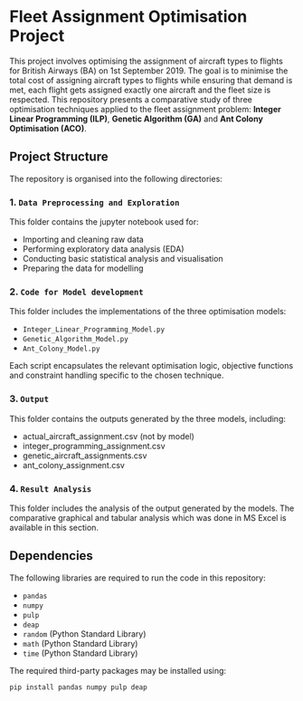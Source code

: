 # Fleet Assignment Optimisation Project

This project involves optimising the assignment of aircraft types to flights for British Airways (BA) on 1st September 2019. The goal is to minimise the total cost of assigning aircraft types to flights while ensuring that demand is met, each flight gets assigned exactly one aircraft and the fleet size is respected. This repository presents a comparative study of three optimisation techniques applied to the fleet assignment problem: **Integer Linear Programming (ILP)**, **Genetic Algorithm (GA)** and **Ant Colony Optimisation (ACO)**. 
## Project Structure

The repository is organised into the following directories:

### 1. `Data Preprocessing and Exploration`

This folder contains the jupyter notebook used for:
- Importing and cleaning raw data
- Performing exploratory data analysis (EDA)
- Conducting basic statistical analysis and visualisation
- Preparing the data for modelling

### 2. `Code for Model development`

This folder includes the implementations of the three optimisation models:
- `Integer_Linear_Programming_Model.py` 
- `Genetic_Algorithm_Model.py` 
- `Ant_Colony_Model.py` 

Each script encapsulates the relevant optimisation logic, objective functions and constraint handling specific to the chosen technique.

### 3. `Output`

This folder contains the outputs generated by the three models, including:
- actual_aircraft_assignment.csv (not by model)
- integer_programming_assignment.csv 
- genetic_aircraft_assignments.csv
- ant_colony_assignment.csv


### 4. `Result Analysis`

This folder includes the analysis of the output generated by the models. The comparative graphical and tabular analysis which was done in MS Excel is available in this section.

## Dependencies

The following libraries are required to run the code in this repository:

- `pandas`
- `numpy`
- `pulp`
- `deap`
- `random` (Python Standard Library)
- `math` (Python Standard Library)
- `time` (Python Standard Library)

The required third-party packages may be installed using:

```bash
pip install pandas numpy pulp deap
